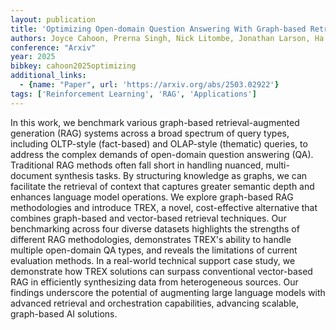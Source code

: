 ```yaml
---
layout: publication
title: 'Optimizing Open-domain Question Answering With Graph-based Retrieval Augmented Generation'
authors: Joyce Cahoon, Prerna Singh, Nick Litombe, Jonathan Larson, Ha Trinh, Yiwen Zhu, Andreas Mueller, Fotis Psallidas, Carlo Curino
conference: "Arxiv"
year: 2025
bibkey: cahoon2025optimizing
additional_links:
  - {name: "Paper", url: 'https://arxiv.org/abs/2503.02922'}
tags: ['Reinforcement Learning', 'RAG', 'Applications']
---
```

In this work, we benchmark various graph-based retrieval-augmented generation
(RAG) systems across a broad spectrum of query types, including OLTP-style
(fact-based) and OLAP-style (thematic) queries, to address the complex demands
of open-domain question answering (QA). Traditional RAG methods often fall
short in handling nuanced, multi-document synthesis tasks. By structuring
knowledge as graphs, we can facilitate the retrieval of context that captures
greater semantic depth and enhances language model operations. We explore
graph-based RAG methodologies and introduce TREX, a novel, cost-effective
alternative that combines graph-based and vector-based retrieval techniques.
Our benchmarking across four diverse datasets highlights the strengths of
different RAG methodologies, demonstrates TREX's ability to handle multiple
open-domain QA types, and reveals the limitations of current evaluation
methods.
  In a real-world technical support case study, we demonstrate how TREX
solutions can surpass conventional vector-based RAG in efficiently synthesizing
data from heterogeneous sources. Our findings underscore the potential of
augmenting large language models with advanced retrieval and orchestration
capabilities, advancing scalable, graph-based AI solutions.
